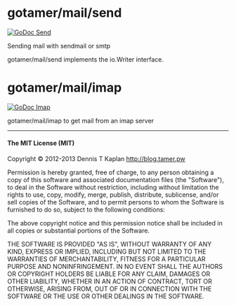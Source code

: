 gotamer/mail/send
=================
[![GoDoc Send](https://godoc.org/github.com/gotamer/mail/send?status.svg)](https://godoc.org/github.com/gotamer/mail/send)

Sending mail with sendmail or smtp

gotamer/mail/send implements the io.Writer interface.  

gotamer/mail/imap
=================
[![GoDoc Imap](https://godoc.org/github.com/gotamer/mail/imap?status.svg)](https://godoc.org/github.com/gotamer/mail/imap)

gotamer/mail/imap to get mail from an imap server  

	


________________________________________________________

#### The MIT License (MIT)

Copyright © 2012-2013 Dennis T Kaplan <http://blog.tamer.pw>

Permission is hereby granted, free of charge, to any person obtaining a copy of this software and associated documentation files (the "Software"), to deal in the Software without restriction, including without limitation the rights to use, copy, modify, merge, publish, distribute, sublicense, and/or sell copies of the Software, and to permit persons to whom the Software is furnished to do so, subject to the following conditions:

The above copyright notice and this permission notice shall be included in all copies or substantial portions of the Software.

THE SOFTWARE IS PROVIDED "AS IS", WITHOUT WARRANTY OF ANY KIND, EXPRESS OR IMPLIED, INCLUDING BUT NOT LIMITED TO THE WARRANTIES OF MERCHANTABILITY, FITNESS FOR A PARTICULAR PURPOSE AND NONINFRINGEMENT. IN NO EVENT SHALL THE AUTHORS OR COPYRIGHT HOLDERS BE LIABLE FOR ANY CLAIM, DAMAGES OR OTHER LIABILITY, WHETHER IN AN ACTION OF CONTRACT, TORT OR OTHERWISE, ARISING FROM, OUT OF OR IN CONNECTION WITH THE SOFTWARE OR THE USE OR OTHER DEALINGS IN THE SOFTWARE.
